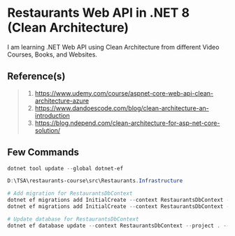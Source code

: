 # Restaurants Web API in .NET 8 (Clean Architecture)

I am learning .NET Web API using Clean Architecture from different Video Courses, Books, and Websites.

## Reference(s)

> 1. <https://www.udemy.com/course/aspnet-core-web-api-clean-architecture-azure>
> 1. <https://www.dandoescode.com/blog/clean-architecture-an-introduction>
> 1. <https://blog.ndepend.com/clean-architecture-for-asp-net-core-solution/>

## Few Commands
```powershell
dotnet tool update --global dotnet-ef

D:\TSA\restaurants-course\src\Restaurants.Infrastructure

# Add migration for RestaurantsDbContext
dotnet ef migrations add InitialCreate --context RestaurantsDbContext --project . --startup-project . 
dotnet ef migrations add InitialCreate --context RestaurantsDbContext --project . --startup-project ..\Restaurants.API

# Update database for RestaurantsDbContext
dotnet ef database update --context RestaurantsDbContext --project . --startup-project ..\Restaurants.API
```